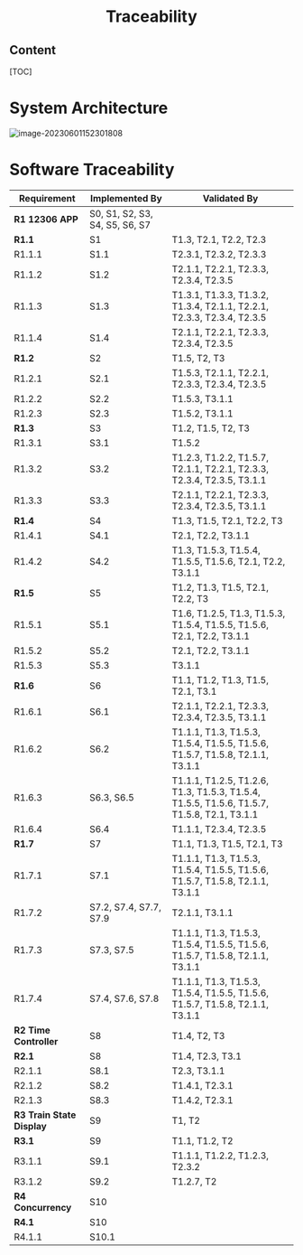 <h1><center> Traceability</center></h1>



<h2>Content</h2>

[TOC]

# System Architecture

![image-20230601152301808](C:\Users\wyh_a\AppData\Roaming\Typora\typora-user-images\image-20230601152301808.png)



# Software Traceability

| Requirement                | Implemented By                 | Validated By                                                 |
| -------------------------- | ------------------------------ | ------------------------------------------------------------ |
| **R1 12306 APP**           | S0, S1, S2, S3, S4, S5, S6, S7 |                                                              |
| **R1.1**                   | S1                             | T1.3, T2.1, T2.2, T2.3                                       |
| R1.1.1                     | S1.1                           | T2.3.1, T2.3.2, T2.3.3                                       |
| R1.1.2                     | S1.2                           | T2.1.1, T2.2.1, T2.3.3, T2.3.4, T2.3.5                       |
| R1.1.3                     | S1.3                           | T1.3.1, T1.3.3, T1.3.2, T1.3.4, T2.1.1, T2.2.1, T2.3.3, T2.3.4, T2.3.5 |
| R1.1.4                     | S1.4                           | T2.1.1, T2.2.1, T2.3.3, T2.3.4, T2.3.5                       |
| **R1.2**                   | S2                             | T1.5, T2, T3                                                 |
| R1.2.1                     | S2.1                           | T1.5.3, T2.1.1, T2.2.1, T2.3.3, T2.3.4, T2.3.5               |
| R1.2.2                     | S2.2                           | T1.5.3, T3.1.1                                               |
| R1.2.3                     | S2.3                           | T1.5.2, T3.1.1                                               |
| **R1.3**                   | S3                             | T1.2, T1.5, T2, T3                                           |
| R1.3.1                     | S3.1                           | T1.5.2                                                       |
| R1.3.2                     | S3.2                           | T1.2.3, T1.2.2, T1.5.7, T2.1.1, T2.2.1, T2.3.3, T2.3.4, T2.3.5, T3.1.1 |
| R1.3.3                     | S3.3                           | T2.1.1, T2.2.1, T2.3.3, T2.3.4, T2.3.5, T3.1.1               |
| **R1.4**                   | S4                             | T1.3, T1.5, T2.1, T2.2, T3                                   |
| R1.4.1                     | S4.1                           | T2.1, T2.2, T3.1.1                                           |
| R1.4.2                     | S4.2                           | T1.3, T1.5.3, T1.5.4, T1.5.5, T1.5.6, T2.1, T2.2, T3.1.1     |
| **R1.5**                   | S5                             | T1.2, T1.3, T1.5, T2.1, T2.2, T3                             |
| R1.5.1                     | S5.1                           | T1.6, T1.2.5, T1.3, T1.5.3, T1.5.4, T1.5.5, T1.5.6, T2.1, T2.2, T3.1.1 |
| R1.5.2                     | S5.2                           | T2.1, T2.2, T3.1.1                                           |
| R1.5.3                     | S5.3                           | T3.1.1                                                       |
| **R1.6**                   | S6                             | T1.1, T1.2, T1.3, T1.5, T2.1, T3.1                           |
| R1.6.1                     | S6.1                           | T2.1.1, T2.2.1, T2.3.3, T2.3.4, T2.3.5, T3.1.1               |
| R1.6.2                     | S6.2                           | T1.1.1, T1.3, T1.5.3, T1.5.4, T1.5.5, T1.5.6,  T1.5.7, T1.5.8, T2.1.1,  T3.1.1 |
| R1.6.3                     | S6.3, S6.5                     | T1.1.1, T1.2.5, T1.2.6, T1.3, T1.5.3, T1.5.4, T1.5.5, T1.5.6, T1.5.7, T1.5.8, T2.1, T3.1.1 |
| R1.6.4                     | S6.4                           | T1.1.1, T2.3.4, T2.3.5                                       |
| **R1.7**                   | S7                             | T1.1, T1.3, T1.5, T2.1, T3                                   |
| R1.7.1                     | S7.1                           | T1.1.1, T1.3, T1.5.3, T1.5.4, T1.5.5, T1.5.6,  T1.5.7, T1.5.8, T2.1.1,  T3.1.1 |
| R1.7.2                     | S7.2, S7.4, S7.7, S7.9         | T2.1.1,  T3.1.1                                              |
| R1.7.3                     | S7.3, S7.5                     | T1.1.1, T1.3, T1.5.3, T1.5.4, T1.5.5, T1.5.6, T1.5.7, T1.5.8, T2.1.1,  T3.1.1 |
| R1.7.4                     | S7.4, S7.6, S7.8               | T1.1.1, T1.3, T1.5.3, T1.5.4, T1.5.5, T1.5.6, T1.5.7, T1.5.8, T2.1.1,  T3.1.1 |
| **R2 Time Controller**     | S8                             | T1.4, T2, T3                                                 |
| **R2.1**                   | S8                             | T1.4, T2.3, T3.1                                             |
| R2.1.1                     | S8.1                           | T2.3, T3.1.1                                                 |
| R2.1.2                     | S8.2                           | T1.4.1, T2.3.1                                               |
| R2.1.3                     | S8.3                           | T1.4.2, T2.3.1                                               |
| **R3 Train State Display** | S9                             | T1, T2                                                       |
| **R3.1**                   | S9                             | T1.1, T1.2, T2                                               |
| R3.1.1                     | S9.1                           | T1.1.1, T1.2.2, T1.2.3, T2.3.2                               |
| R3.1.2                     | S9.2                           | T1.2.7, T2                                                   |
| **R4 Concurrency**         | S10                            |                                                              |
| **R4.1**                   | S10                            |                                                              |
| R4.1.1                     | S10.1                          |                                                              |

